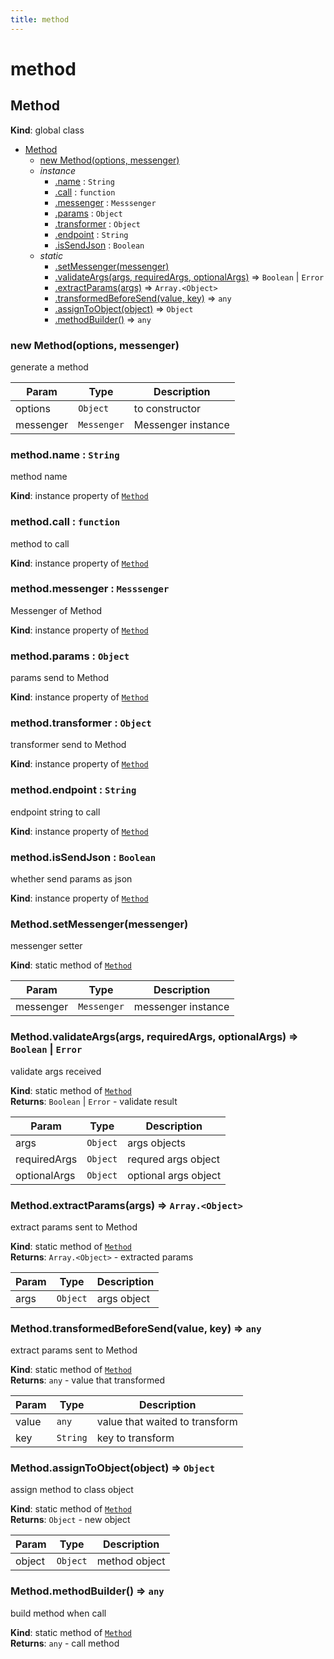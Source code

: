 ```yaml
---
title: method
---
```


# method

<a name="Method"></a>

## Method
**Kind**: global class  

* [Method](#Method)
    * [new Method(options, messenger)](#new_Method_new)
    * _instance_
        * [.name](#Method+name) : <code>String</code>
        * [.call](#Method+call) : <code>function</code>
        * [.messenger](#Method+messenger) : <code>Messsenger</code>
        * [.params](#Method+params) : <code>Object</code>
        * [.transformer](#Method+transformer) : <code>Object</code>
        * [.endpoint](#Method+endpoint) : <code>String</code>
        * [.isSendJson](#Method+isSendJson) : <code>Boolean</code>
    * _static_
        * [.setMessenger(messenger)](#Method.setMessenger)
        * [.validateArgs(args, requiredArgs, optionalArgs)](#Method.validateArgs) ⇒ <code>Boolean</code> \| <code>Error</code>
        * [.extractParams(args)](#Method.extractParams) ⇒ <code>Array.&lt;Object&gt;</code>
        * [.transformedBeforeSend(value, key)](#Method.transformedBeforeSend) ⇒ <code>any</code>
        * [.assignToObject(object)](#Method.assignToObject) ⇒ <code>Object</code>
        * [.methodBuilder()](#Method.methodBuilder) ⇒ <code>any</code>

<a name="new_Method_new"></a>

### new Method(options, messenger)
generate a method


| Param | Type | Description |
| --- | --- | --- |
| options | <code>Object</code> | to constructor |
| messenger | <code>Messenger</code> | Messenger instance |

<a name="Method+name"></a>

### method.name : <code>String</code>
method name

**Kind**: instance property of [<code>Method</code>](#Method)  
<a name="Method+call"></a>

### method.call : <code>function</code>
method to call

**Kind**: instance property of [<code>Method</code>](#Method)  
<a name="Method+messenger"></a>

### method.messenger : <code>Messsenger</code>
Messenger of Method

**Kind**: instance property of [<code>Method</code>](#Method)  
<a name="Method+params"></a>

### method.params : <code>Object</code>
params send to Method

**Kind**: instance property of [<code>Method</code>](#Method)  
<a name="Method+transformer"></a>

### method.transformer : <code>Object</code>
transformer send to Method

**Kind**: instance property of [<code>Method</code>](#Method)  
<a name="Method+endpoint"></a>

### method.endpoint : <code>String</code>
endpoint string to call

**Kind**: instance property of [<code>Method</code>](#Method)  
<a name="Method+isSendJson"></a>

### method.isSendJson : <code>Boolean</code>
whether send params as json

**Kind**: instance property of [<code>Method</code>](#Method)  
<a name="Method.setMessenger"></a>

### Method.setMessenger(messenger)
messenger setter

**Kind**: static method of [<code>Method</code>](#Method)  

| Param | Type | Description |
| --- | --- | --- |
| messenger | <code>Messenger</code> | messenger instance |

<a name="Method.validateArgs"></a>

### Method.validateArgs(args, requiredArgs, optionalArgs) ⇒ <code>Boolean</code> \| <code>Error</code>
validate args received

**Kind**: static method of [<code>Method</code>](#Method)  
**Returns**: <code>Boolean</code> \| <code>Error</code> - validate result  

| Param | Type | Description |
| --- | --- | --- |
| args | <code>Object</code> | args objects |
| requiredArgs | <code>Object</code> | requred args object |
| optionalArgs | <code>Object</code> | optional args object |

<a name="Method.extractParams"></a>

### Method.extractParams(args) ⇒ <code>Array.&lt;Object&gt;</code>
extract params sent to Method

**Kind**: static method of [<code>Method</code>](#Method)  
**Returns**: <code>Array.&lt;Object&gt;</code> - extracted params  

| Param | Type | Description |
| --- | --- | --- |
| args | <code>Object</code> | args object |

<a name="Method.transformedBeforeSend"></a>

### Method.transformedBeforeSend(value, key) ⇒ <code>any</code>
extract params sent to Method

**Kind**: static method of [<code>Method</code>](#Method)  
**Returns**: <code>any</code> - value that transformed  

| Param | Type | Description |
| --- | --- | --- |
| value | <code>any</code> | value that waited to transform |
| key | <code>String</code> | key to transform |

<a name="Method.assignToObject"></a>

### Method.assignToObject(object) ⇒ <code>Object</code>
assign method to class object

**Kind**: static method of [<code>Method</code>](#Method)  
**Returns**: <code>Object</code> - new object  

| Param | Type | Description |
| --- | --- | --- |
| object | <code>Object</code> | method object |

<a name="Method.methodBuilder"></a>

### Method.methodBuilder() ⇒ <code>any</code>
build method when call

**Kind**: static method of [<code>Method</code>](#Method)  
**Returns**: <code>any</code> - call method  
